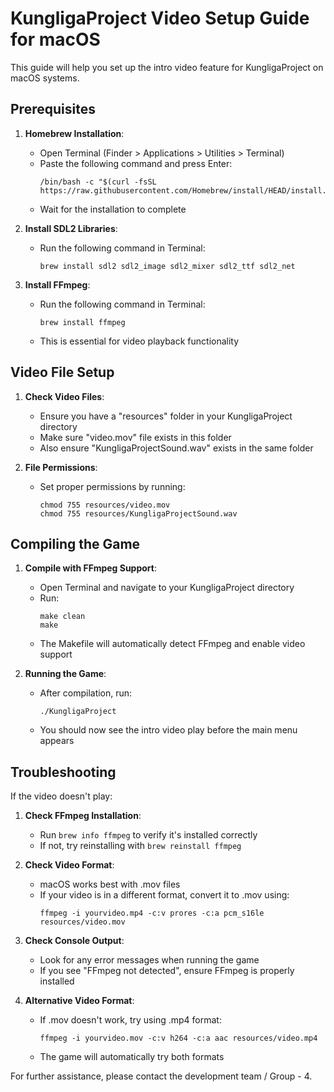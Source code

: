 # KungligaProject Video Setup Guide for macOS

This guide will help you set up the intro video feature for KungligaProject on macOS systems.

## Prerequisites

1. **Homebrew Installation**:
   - Open Terminal (Finder > Applications > Utilities > Terminal)
   - Paste the following command and press Enter:
     ```
     /bin/bash -c "$(curl -fsSL https://raw.githubusercontent.com/Homebrew/install/HEAD/install.sh)"
     ```
   - Wait for the installation to complete

2. **Install SDL2 Libraries**:
   - Run the following command in Terminal:
     ```
     brew install sdl2 sdl2_image sdl2_mixer sdl2_ttf sdl2_net
     ```

3. **Install FFmpeg**:
   - Run the following command in Terminal:
     ```
     brew install ffmpeg
     ```
   - This is essential for video playback functionality

## Video File Setup

1. **Check Video Files**:
   - Ensure you have a "resources" folder in your KungligaProject directory
   - Make sure "video.mov" file exists in this folder
   - Also ensure "KungligaProjectSound.wav" exists in the same folder

2. **File Permissions**:
   - Set proper permissions by running:
     ```
     chmod 755 resources/video.mov
     chmod 755 resources/KungligaProjectSound.wav
     ```

## Compiling the Game

1. **Compile with FFmpeg Support**:
   - Open Terminal and navigate to your KungligaProject directory
   - Run:
     ```
     make clean
     make
     ```
   - The Makefile will automatically detect FFmpeg and enable video support

2. **Running the Game**:
   - After compilation, run:
     ```
     ./KungligaProject
     ```
   - You should now see the intro video play before the main menu appears

## Troubleshooting

If the video doesn't play:

1. **Check FFmpeg Installation**:
   - Run `brew info ffmpeg` to verify it's installed correctly
   - If not, try reinstalling with `brew reinstall ffmpeg`

2. **Check Video Format**:
   - macOS works best with .mov files
   - If your video is in a different format, convert it to .mov using:
     ```
     ffmpeg -i yourvideo.mp4 -c:v prores -c:a pcm_s16le resources/video.mov
     ```

3. **Check Console Output**:
   - Look for any error messages when running the game
   - If you see "FFmpeg not detected", ensure FFmpeg is properly installed

4. **Alternative Video Format**:
   - If .mov doesn't work, try using .mp4 format:
     ```
     ffmpeg -i yourvideo.mov -c:v h264 -c:a aac resources/video.mp4
     ```
   - The game will automatically try both formats

For further assistance, please contact the development team / Group - 4.